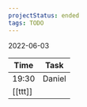 ```yaml
---
projectStatus: ended  
tags: TODO
---
```


2022-06-03

| Time  | Task   |
| ----- | ------ |
| 19:30 | Daniel |
|    [[ttt]]   |        |

